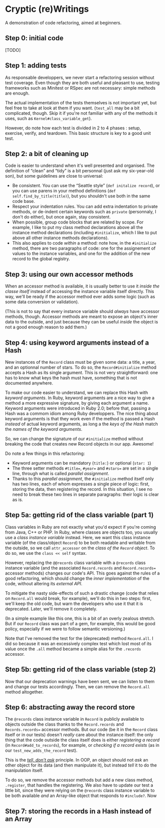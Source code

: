 # Cryptic (re)Writings

A demonstration of code refactoring, aimed at beginners.

## Step 0: initial code

[TODO]

## Step 1: adding tests

As responsable developpers, we never start a refactoring session without test coverage. Even though 
they are both useful and pleasant to use, testing frameworks such as Minitest or RSpec are not necessary: 
simple methods are enough.

The actual implementation of the tests themselves is not important yet, but feel free to take at look 
at them if you want. (`test_all` may be a bit complicated, though. Skip it if you're not familiar with 
any of the methods it uses, such as `Kernel#class_variable_get`).

However, do note how each test is divided in 2 to 4 phases : setup, exercise, verify, and teardown. 
This basic structure is key to a good unit test.

## Step 2: a bit of cleaning up

Code is easier to understand when it's well presented and organised. The definition of “clean” and “tidy”
is a bit personnal (just ask my six-year-old son), but some guidelines are close to universal:

*   Be consistent. You can use the “Seattle style” (`def initalize record`), or you can use parens in your
    method definitions (`def self.find_by_title(title)`), but you shouldn't use both in the same code base.
*   Respect your indentation rules. You can add extra indentation to private methods, or de-indent certain
    keywords such as `private` (personnaly, I don't do either), but once again, stay consistent.
*   When possible, group code blocks that are related by scope. For example, I like to put my class method
    declarations above all the instance method declarations (including `#initialize`, which I like to put
    above all other instance methods declarations).
*   This also applies to code _within_ a method: note how, in the `#initialize` method, there are two
    paragraphs of code: one for the assignement of values to the instance variables, and one for the
    addition of the new record to the global registry.
  
## Step 3: using our own accessor methods

When an accessor method is available, it is usually better to use it _inside the classe itself_ instead 
of accessing the instance variable itself directly. This way, we'll be ready if the accessor method 
ever adds some logic (such as some data conversion or validation).

(This is not to say that every instance variable should _always_ have accessor methods, though. Accessor 
methods are meant to expose an object's inner data to the outside, and just because they can be useful 
_inside_ the object is not a good enough reason to add them.)

## Step 4: using keyword arguments instead of a Hash

New instances of the `Record` class must be given some data: a title, a year, and an optionnal number 
of stars. To do so, the `Record#initialize` method accepts a Hash as its single argument. This is not 
very straightforward: one has to know what keys the hash must have, something that is not documented 
anywhere.

To make our code easier to understand, we can replace this Hash with _keyword arguments_. In Ruby, 
keyword arguments are a nice way to give a method a more expressive signature, by giving each argument 
a name. Keyword arguments were introduced in Ruby 2.0; before that, passing a Hash was a commom idiom 
among Ruby developpers. The nice thing about keyword arguments is that they work even if the method 
is passed a Hash _instead_ of actual keyword arguments, as long a the _keys of the Hash_ match the 
_names of the keyword arguments_.

So, we can change the signature of our `#initialize` method without breaking the code that creates
new Record objects in our app. Awesome!

Do note a few things in this refactoring:

*   Keyword arguments can be mandatory (`title:`) or optional (`star: 1`)
*   The three setter methods `#title=`, `#year=` and `#stars=` are set in a single line, through what 
    is called _parallel assignment_.
*   Thanks to this _parallel assignment_, the `#initialize` method itself only has two lines, each of whom expresses a single
    piece of logic: first, storing the data, then registering the record. In this situation,
    I see no need to break these two lines in separate paragraphs: their logic is clear as is.

## Step 5a: getting rid of the class variable (part 1)

Class variables in Ruby are not exactly what you'd expect if you're coming from Java, C++ or PHP. In 
Ruby, where classes are objects too, you usually use a _class instance variable_ instead. Here, we 
want this class instance variable (of the class/object `Record`) to be both readable and writable from 
the outside, so we call `attr_accessor` on the _class of the `Record` object_. To do so, we use the 
`class << self` syntax.

However, replacing the `@@records` class variable with a `@records` class instance variable (and the 
associated `Record.records` and `Record.records=` accessor methods) changes our code's API. This goes 
against the rules of a good refactoring, which should change the _inner implementation_ of the code, 
without altering its _external API_.

To mitigate the nasty side-effects of such a drastic change (code that relies on `Record.all` would 
break, for example), we'll do this in two steps: first, we'll keep the old code, but warn the developers 
who use it that it is deprecated. Later, we'll remove it completely.

(In a simple example like this one, this is a bit of an overly zealous stretch. But if our `Record` 
class was part of a gem, for example, this would be good policy, especially if we were to follow semantic 
versioning.)

Note that I've removed the test for the (deprecated) method `Record.all`. I did so because it was an 
excessively complex test which lost most of its value once the `.all` method became a simple alias for 
the `.records` accessor.

## Step 5b: getting rid of the class variable (step 2)

Now that our deprecation warnings have been sent, we can listen to them and change our tests accordingly. 
Then, we can remove the `Record.all` method altogether.

## Step 6: abstracting away the record store

The `@records` class instance variable in `Record` is publicly available to objects outside the class 
thanks to the `Record.records` and `Records.records=` accessor methods. But our code (be it in the 
`Record` class itself or in our tests) doesn't _really_ care about the instance itself: the only thing 
that the code outside the class itself does is either _registering a record_ (in `Record#add_to_records`), 
for example, or _checking if a record exists_ (as in our `test_new_adds_the_record` test).

This is the [_tell, don't ask_](http://martinfowler.com/bliki/TellDontAsk.html) principle. In OOP, an 
object should not _ask_ an other object for its data (and then manipulate it), but instead _tell_ 
it to do the manipulation itself.

To do so, we remove the accessor methods but add a new class method, `.register`, that handles the 
registering. We also have to update  our test a little bit, since they were relying on the `@records` 
class instance variable to be both available _and_ an Array-like object that responds to `#include?`. 
Now 

## Step 7: storing the records in a Hash instead of an Array

